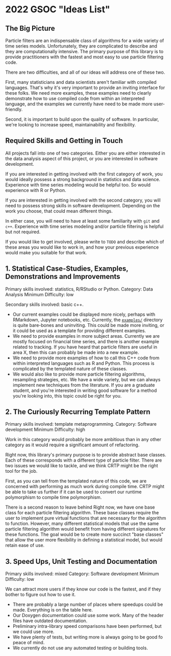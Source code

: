 # 2022 GSOC "Ideas List"

## The Big Picture

Particle filters are an indispensable class of algorithms for a wide variety of time series models. Unfortunately, they are complicated to describe and they are computationally intensive. The primary purpose of this library is to provide practitioners with the fastest and most easy to use particle filtering code. 

There are two difficulties, and all of our ideas will address one of these two. 

First, many statisticians and data scientists aren't familiar with compiled languages. That's why it's very important to provide an inviting interface for these folks. We need more examples, these examples need to clearly demonstrate how to use compiled code from within an interpreted language, and the examples we currently have need to be made more user-friendly. 

Second, it is important to build upon the quality of software. In particular, we're looking to increase speed, maintainability and flexibility.


## Required Skills and Getting in Touch

All projects fall into one of two categories. Either you are either interested in the data analysis aspect of this project, or you are interested in software development. 

If you are interested in getting involved with the first category of work, you would ideally possess a strong background in statistics and data science. Experience with time series modeling would be helpful too. So would experience with R or Python.

If you are interested in getting involved with the second category, you will need to possess strong skills in software development. Depending on the work you choose, that could mean different things. 

In either case, you will need to have at least some familiarity with `git` and `c++`. Experience with time series modeling and/or particle filtering is helpful but not required.

If you would like to get involved, please write to `TODO` and describe which of these areas you would like to work in, and how your previous experience would make you suitable for that work. 

## 1. Statistical Case-Studies, Examples, Demonstrations and Improvements 

Primary skills involved: statistics, R/RStudio or Python.
Category: Data Analysis
Minimum Difficulty: low

Secondary skills involved: basic c++.

  - Our current examples could be displayed more nicely, perhaps with RMarkdown, Jupyter notebooks, etc. Currently, the [`examples/`](https://github.com/tbrown122387/pf/tree/master/examples) directory is quite bare-bones and uninviting. This could be made more inviting, or it could be used as a template for providing different examples. 
  - We need to provide examples in more subject areas. Currently we are mostly focused on financial time series, and there is another example related to tracking. If you have heard that particle filters are useful in area X, then this can probably be made into a new example.
  - We need to provide more examples of how to call this C++ code from within interpreted languages such as R and Python. This process is complicated by the templated nature of these classes.
  - We would also like to provide more particle filtering algorithms, resampling strategies, etc. We have a wide variety, but we can always implement new techniques from the literature. If you are a graduate student, and you're interested in writing good software for a method you're looking into, this topic could be right for you.

## 2. The Curiously Recurring Template Pattern

Primary skills involved: template metaprogramming.
Category: Software development
Minimum Difficulty: high

Work in this category would probably be more ambitious than in any other category as it would require a significant amount of refactoring.

Right now, this library's primary purpose is to provide abstract base classes. Each of these corresponds with a different type of particle filter. There are two issues we would like to tackle, and we think CRTP might be the right tool for the job. 

First, as you can tell from the templated nature of this code, we are concerned with performing as much work during compile time. CRTP might be able to take us further if it can be used to convert our runtime polymorphism to compile time polymorphism. 

There is a second reason to leave behind Right now, we have one base class for each particle filtering algorithm. These base classes require the user to implement pure virtual functions that are necessary for the algorithm to function. However, many different statistical models that use the same particle filtering algorithm would benefit from having different signatures for these functions. The goal would be to create more succinct "base classes" that allow the user more flexibility in defining a statistical model, but would retain ease of use. 



## 3. Speed Ups, Unit Testing and Documentation 

Primary skills involved: mixed
Category: Software development
Minimum Difficulty: low


We can attract more users if they know our code is the fastest, and if they bother to figure out how to use it. 

 - There are probably a large number of places where speedups could be made. Everything is on the table here. 
 - Our Doxygen documentation could use some work. Many of the header files have outdated documentation.
 - Preliminary intra-library speed comparisons have been performed, but we could use more. 
 - We have plenty of tests, but writing more is always going to be good fo peace of mind. 
 - We currently do not use any automated testing or building tools. 

